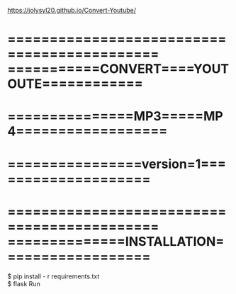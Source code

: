 https://jolysyl20.github.io/Convert-Youtube/

============================================
===========CONVERT====YOUTOUTE============
============================================
===============MP3=====MP4==================
============================================
================version=1====================
============================================
 
============================================
==============INSTALLATION==================
============================================

 $ pip install - r requirements.txt  
 $ flask Run
                                                                                                   
                                                                                                   
                                                                                                   
                                                                                                   
                                                                                                   
                                                                                                   
                                                                                                   


